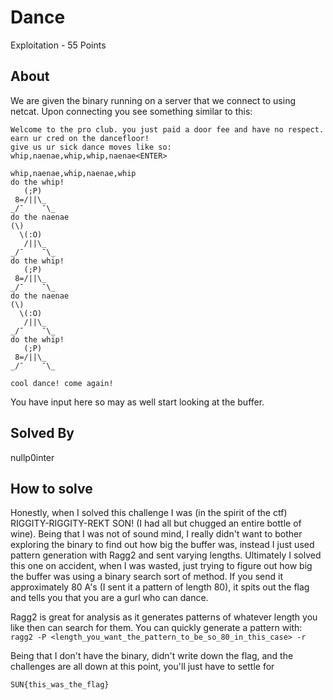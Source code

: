 Dance 
=====
Exploitation - 55 Points

About
-----
We are given the binary running on a server that we connect to using netcat. Upon connecting you see something similar to this:

```
Welcome to the pro club. you just paid a door fee and have no respect. earn ur cred on the dancefloor!
give us ur sick dance moves like so:
whip,naenae,whip,whip,naenae<ENTER>

whip,naenae,whip,naenae,whip
do the whip!
   (;P)
 8=/||\_
_/¯    ¯\_
do the naenae
(\)
  \(:O)
   /||\_
_/¯    ¯\_
do the whip!
   (;P)
 8=/||\_
_/¯    ¯\_
do the naenae
(\)
  \(:O)
   /||\_
_/¯    ¯\_
do the whip!
   (;P)
 8=/||\_
_/¯    ¯\_

cool dance! come again!
```
You have input here so may as well start looking at the buffer.

Solved By 
----------
nullp0inter

How to solve 
------------
Honestly, when I solved this challenge I was (in the spirit of the ctf) RIGGITY-RIGGITY-REKT SON! (I had all but chugged an entire bottle of wine). Being that I was not of sound mind, I really didn't want to bother exploring the binary to find out how big the buffer was, instead I just used pattern generation with Ragg2 and sent varying lengths. Ultimately I solved this one on accident, when I was wasted, just trying to figure out how big the buffer was using a binary search sort of method. If you send it approximately 80 A's (I sent it a pattern of length 80), it spits out the flag and tells you that you are a gurl who can dance.

Ragg2 is great for analysis as it generates patterns of whatever length you like then can search for them. You can quickly generate a pattern with:
`ragg2 -P <length_you_want_the_pattern_to_be_so_80_in_this_case> -r`

Being that I don't have the binary, didn't write down the flag, and the challenges are all down at this point, you'll just have to settle for

`SUN{this_was_the_flag}` 
